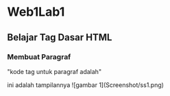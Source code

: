 # Web1Lab1
## Belajar Tag Dasar HTML

### Membuat Paragraf
<p>"kode tag untuk paragraf adalah"<p>
ini adalah tampilannya
![gambar 1](Screenshot/ss1.png)